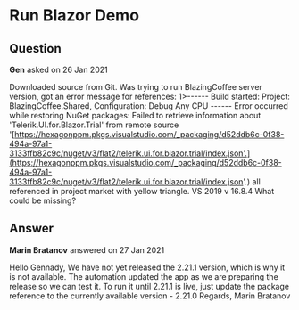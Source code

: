 # Run Blazor Demo

## Question

**Gen** asked on 26 Jan 2021

Downloaded source from Git. Was trying to run BlazingCoffee server version, got an error message for references: 1>------ Build started: Project: BlazingCoffee.Shared, Configuration: Debug Any CPU ------ Error occurred while restoring NuGet packages: Failed to retrieve information about 'Telerik.UI.for.Blazor.Trial' from remote source '[https://hexagonppm.pkgs.visualstudio.com/_packaging/d52ddb6c-0f38-494a-97a1-3133ffb82c9c/nuget/v3/flat2/telerik.ui.for.blazor.trial/index.json'.](https://hexagonppm.pkgs.visualstudio.com/_packaging/d52ddb6c-0f38-494a-97a1-3133ffb82c9c/nuget/v3/flat2/telerik.ui.for.blazor.trial/index.json'.) all referenced in project market with yellow triangle. VS 2019 v 16.8.4 What could be missing?

## Answer

**Marin Bratanov** answered on 27 Jan 2021

Hello Gennady, We have not yet released the 2.21.1 version, which is why it is not available. The automation updated the app as we are preparing the release so we can test it. To run it until 2.21.1 is live, just update the package reference to the currently available version - 2.21.0 Regards, Marin Bratanov
